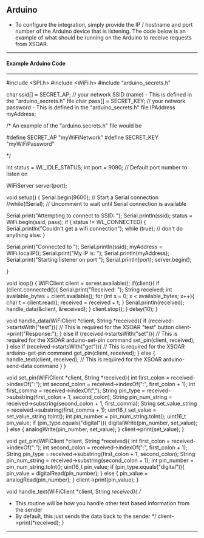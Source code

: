 ## Arduino
- To configure the integration, simply provide the IP / hostname and port number of the Arduino device that is listening. The code below is an example of what should be running on the Arduino to receive requests from XSOAR.

---

#### Example Arduino Code

---

#include <SPI.h>
#include <WiFi.h>
#include "arduino_secrets.h"

char ssid[] = SECRET_AP;          // your network SSID (name) - This is defined in the "arduino_secrets.h" file
char pass[] = SECRET_KEY;         // your network password  - This is defined in the "arduino_secrets.h" file
IPAddress myAddress;

/*
   An example of the "arduino.secrets.h" file would be

  #define SECRET_AP "myWiFiNetwork"
  #define SECRET_KEY "myWiFiPassword"

*/

int status = WL_IDLE_STATUS;
int port = 9090;                  // Default port number to listen on

WiFiServer server(port);

void setup() {
  Serial.begin(9600);             // Start a Serial connection
  //while(!Serial);               // Uncomment to wait until Serial connection is available
    
  Serial.print("Attempting to connect to SSID: ");
  Serial.println(ssid);
  status = WiFi.begin(ssid, pass);
  if ( status != WL_CONNECTED) {
    Serial.println("Couldn't get a wifi connection");
    while (true);
    // don't do anything else:
  }

  Serial.print("Connected to ");
  Serial.println(ssid);
  myAddress = WiFi.localIP();
  Serial.print("My IP is: ");
  Serial.println(myAddress);
  Serial.print("Starting listener on port ");
  Serial.println(port);
  server.begin();

}

void loop() {
  WiFiClient client = server.available();
  if(client){
    if (client.connected()){
      Serial.print("Received: ");
      String received;
      int available_bytes = client.available();
      for (int x = 0; x < available_bytes; x++){
        char t = client.read();
        received = received + t;
      }
      Serial.println(received);
      handle_data(&client, &received);
    }
    client.stop();
  }
  delay(10);
}

void handle_data(WiFiClient *client, String *received){
  if (received->startsWith("test")){                    // This is required for the XSOAR "test" button
    client->print("Response:");
  }
  else if (received->startsWith("set")){                // This is required for the XSOAR arduino-set-pin command
    set_pin(client, received);
  }
  else if (received->startsWith("get")){                // This is required for the XSOAR arduino-get-pin command
    get_pin(client, received);
  }
  else {
    handle_text(client, received);                      // This is required for the XSOAR arduino-send-data command
  }
}

void set_pin(WiFiClient *client, String *received){
  int first_colon = received->indexOf(":");
  int second_colon = received->indexOf(":", first_colon + 1);
  int first_comma = received->indexOf(",");
  String pin_type = received->substring(first_colon + 1, second_colon);
  String pin_num_string = received->substring(second_colon + 1, first_comma);
  String set_value_string = received->substring(first_comma + 1);
  uint16_t set_value = set_value_string.toInt();
  int pin_number = pin_num_string.toInt();
  uint16_t pin_value;
  if (pin_type.equals("digital")){
      digitalWrite(pin_number, set_value);
  }
  else {
    analogWrite(pin_number, set_value);
  }
  client->print(set_value);
}

void get_pin(WiFiClient *client, String *received){
  int first_colon = received->indexOf(":");
  int second_colon = received->indexOf(":", first_colon + 1);
  String pin_type = received->substring(first_colon + 1, second_colon);
  String pin_num_string = received->substring(second_colon + 1);
  int pin_number = pin_num_string.toInt();
  uint16_t pin_value;
  if (pin_type.equals("digital")){
      pin_value = digitalRead(pin_number);
  }
  else {
    pin_value = analogRead(pin_number);
  }
  client->print(pin_value);
}

void handle_text(WiFiClient *client, String *received){
  /*
   * This routine will be how you handle other text based information from the sender
   * By default, this just sends the data back to the sender
   */
   client->print(*received);
}

---
